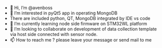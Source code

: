 - 👋 Hi, I’m @avenboss
- 👀 I’m interested in pyQt5 app in operating MongoDB
- There are included python, QT, MongoDB integrated by IDE vs code
- 🌱 I’m currently learning node side firmware on STM32WL platform
- 💞️ I’m looking to collaborate on development of data collection template via host side connected with sensor node.
- 📫 How to reach me ? please leave your message or send mail to me

<!---
avenboss/avenboss is a ✨ special ✨ repository because its `README.md` (this file) appears on your GitHub profile.
You can click the Preview link to take a look at your changes.
--->
